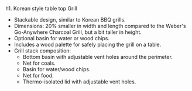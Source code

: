 h1. Korean style table top Grill
  
- Stackable design, similar to Korean BBQ grills.
- Dimensions: 20% smaller in width and length compared to the Weber's Go-Anywhere Charcoal Grill, but a bit taller in height.
- Optional basin for water or wood chips.
- Includes a wood palette for safely placing the grill on a table.
- Grill stack composition:
  - Bottom basin with adjustable vent holes around the perimeter.
  - Net for coals.
  - Basin for water/wood chips.
  - Net for food.
  - Thermo-isolated lid with adjustable vent holes.
